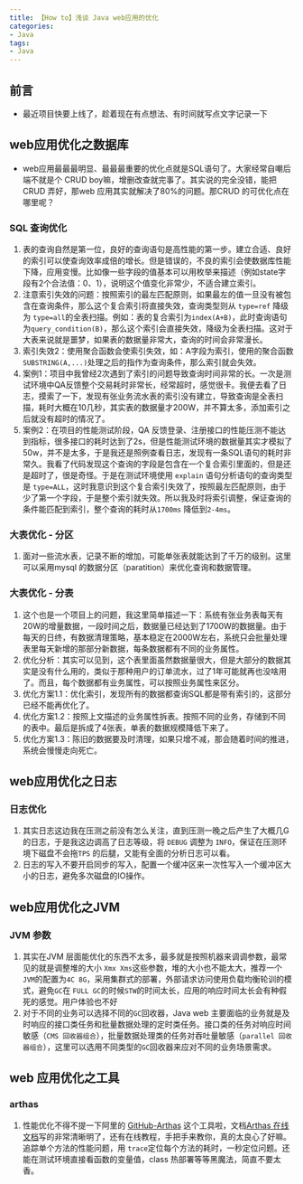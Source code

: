 ```yaml
---
title: 【How to】浅谈 Java web应用的优化
categories: 
- Java
tags:
- Java
---
```



## 前言

* 最近项目快要上线了，趁着现在有点想法、有时间就写点文字记录一下

## web应用优化之数据库

* web应用最最最明显、最最最重要的优化点就是SQL语句了。大家经常自嘲后端不就是个 CRUD boy嘛，增删改查就完事了。其实说的完全没错，能把CRUD 弄好，那web 应用其实就解决了80%的问题。那CRUD 的可优化点在哪里呢？

### SQL 查询优化

1. 表的查询自然是第一位，良好的查询语句是高性能的第一步。建立合适、良好的索引可以使查询效率成倍的增长。但是错误的，不良的索引会使数据库性能下降，应用变慢。比如像一些字段的值基本可以用枚举来描述（例如state字段有2个合法值：0、1），说明这个值变化非常少，不适合建立索引。
2. 注意索引失效的问题：按照索引的最左匹配原则，如果最左的值一旦没有被包含在查询条件，那么这个复合索引将直接失效，查询类型则从 `type=ref` 降级为 `type=all`的全表扫描。例如：表的复合索引为`index(A+B)`，此时查询语句为`query_condition(B)`，那么这个索引会直接失效，降级为全表扫描。这对于大表来说就是噩梦，如果表的数据量非常大，查询的时间会非常漫长。
3. 索引失效2：使用聚合函数会使索引失效，如：A字段为索引，使用的聚合函数`SUBSTRING(A,...)`处理之后的指作为查询条件，那么索引就会失效。
4. 案例1：项目中我曾经2次遇到了索引的问题导致查询时间非常的长。一次是测试环境中QA反馈整个交易耗时非常长，经常超时，感觉很卡。我便去看了日志，摸索了一下，发现有张业务流水表的索引没有建立，导致查询是全表扫描，耗时大概在10几秒，其实表的数据量才200W，并不算太多，添加索引之后就没有超时的情况了。
5. 案例2：在项目的性能测试阶段，QA 反馈登录、注册接口的性能压测不能达到指标，很多接口的耗时达到了2s，但是性能测试环境的数据量其实才模拟了50w，并不是太多，于是我还是照例查看日志，发现有一条SQL语句的耗时非常久。我看了代码发现这个查询的字段是包含在一个复合索引里面的，但是还是超时了，很是奇怪。于是在测试环境使用 `explain` 语句分析语句的查询类型是 `type=ALL`，这时我意识到这个复合索引失效了，按照最左匹配原则，由于少了第一个字段，于是整个索引就失效。所以我及时将索引调整，保证查询的条件能匹配到索引，整个查询的耗时从`1700ms` 降低到`2-4ms`。

### 大表优化 - 分区

1. 面对一些流水表，记录不断的增加，可能单张表就能达到了千万的级别。这里可以采用mysql 的数据分区（paratition）来优化查询和数据管理。

### 大表优化 - 分表

1. 这个也是一个项目上的问题，我这里简单描述一下：系统有张业务表每天有20W的增量数据，一段时间之后，数据量已经达到了1700W的数据量。由于每天的日终，有数据清理策略，基本稳定在2000W左右，系统只会批量处理表里每天新增的那部分新数据，每条数据都有不同的业务属性。
2. 优化分析：其实可以见到，这个表里面虽然数据量很大，但是大部分的数据其实是没有什么用的，类似于那种用户的订单流水，过了1年可能就再也没啥用了。而且，每个数据都有业务属性，可以按照业务属性来区分。
3. 优化方案1.1：优化索引，发现所有的数据都查询SQL都是带有索引的，这部分已经不能再优化了。
4. 优化方案1.2：按照上文描述的业务属性拆表。按照不同的业务，存储到不同的表中。最后是拆成了4张表，单表的数据规模降低下来了。
5. 优化方案1.3：陈旧的数据要及时清理，如果只增不减，那会随着时间的推进，系统会慢慢走向死亡。

## web应用优化之日志

### 日志优化

1. 其实日志这边我在压测之前没有怎么关注，直到压测一晚之后产生了大概几G的日志，于是我这边调高了日志等级，将 `DEBUG` 调整为 `INFO`，保证在压测环境下磁盘不会拖`TPS` 的后腿，又能有全面的分析日志可以看。
2. 日志的写入不要开启同步的写入，配置一个缓冲区来一次性写入一个缓冲区大小的日志，避免多次磁盘的IO操作。

## web应用优化之JVM

### JVM 参数

1. 其实在JVM 层面能优化的东西不太多，最多就是按照机器来调调参数，最常见的就是调整堆的大小 `Xmx Xms`这些参数，堆的大小也不能太大，推荐一个`JVM`的配置为`4C 8G`，采用集群式的部署，外部请求访问使用负载均衡轮训的模式，避免`GC`在 `FULL GC`的时候`STW`的时间太长，应用的响应时间太长会有种假死的感觉。用户体验也不好
2. 对于不同的业务可以选择不同的`GC`回收器，Java web 主要面临的业务就是及时响应的接口类任务和批量数据处理的定时类任务。接口类的任务对响应时间敏感（`CMS 回收器组合`），批量数据处理类的任务对吞吐量敏感（`parallel 回收器组合`），这里可以选用不同类型的`GC`回收器来应对不同的业务场景需求。

## web 应用优化之工具

### arthas

1. 性能优化不得不提一下阿里的 [GitHub-Arthas](https://github.com/alibaba/arthas) 这个工具啦，文档[Arthas 在线文档](https://arthas.aliyun.com/doc/)写的非常清晰明了，还有在线教程，手把手来教你，真的太良心了好嘛。追踪单个方法的性能问题，用 `trace`定位每个方法的耗时，一秒定位问题。还能在测试环境直接看函数的变量值，class 热部署等等黑魔法，简直不要太香。
